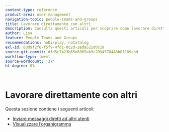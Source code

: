 ```yaml
---
content-type: reference
product-area: user-management
navigation-topic: people-teams-and-groups
title: Lavorare direttamente con altri
description: Consulta questi articoli per scoprire come lavorare direttamente con altri in Workfront.
author: Lisa
feature: People Teams and Groups
recommendations: noDisplay, noCatalog
exl-id: 83d9f2f6-f5f9-4fd1-8c2d-2eda521d0c19
source-git-commit: dfd5c7423b65e6065ab9c2094578443b81189abd
workflow-type: tm+mt
source-wordcount: '37'
ht-degree: 0%

---
```


# Lavorare direttamente con altri

Questa sezione contiene i seguenti articoli:

* [Inviare messaggi diretti ad altri utenti](/help/quicksilver/people-teams-and-groups/work-directly-with-others/send-direct-messages-to-other-users.md)
* [Visualizzare l’organigramma](../../people-teams-and-groups/work-directly-with-others/view-the-org-chart.md)
